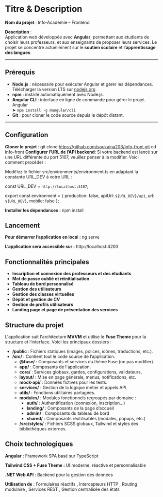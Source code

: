 # Titre & Description

**Nom du projet** : Info‑Académie – Frontend

**Description** :  
Application web développée avec **Angular**, permettant aux étudiants de choisir leurs professeurs, et aux enseignants de proposer leurs services. Le projet se concentre actuellement sur le **soutien scolaire** et l’**apprentissage des langues**.

---

## Prérequis

- **Node.js** : nécessaire pour exécuter Angular et gérer les dépendances. Télécharger la version LTS sur [nodejs.org](https://nodejs.org/).
- **npm** : installé automatiquement avec Node.js.
- **Angular CLI** : interface en ligne de commande pour gérer le projet Angular  
  ➤ `npm install -g @angular/cli`
- **Git** : pour cloner le code source depuis le dépôt distant.

---

## Configuration

**Cloner le projet** :
git clone https://github.com/soukaina203/info-front.git
cd info-front
**Configurer l’URL de l’API backend**:
Si votre backend est lancé sur une URL différente du port 5107, veuillez penser à la modifier. Voici comment procéder :

Modifiez le fichier src/environments/environment.ts en adaptant la constante URL_DEV à votre URL :

const URL_DEV = `http://localhost:5107`;

export const environment = {
  production: false,
  apiUrl: `${URL_DEV}/api`,
  url: `${URL_DEV}`,
  mobile: false
};


**Installer les dépendances :**
npm install
## Lancement
**Pour démarrer l’application en local :**
ng serve

**L’application sera accessible sur :**
http://localhost:4200

## Fonctionnalités principales

- **Inscription et connexion des professeurs et des étudiants**  
- **Mot de passe oublié et réinitialisation**  
- **Tableau de bord personnalisé**  
- **Gestion des utilisateurs**  
- **Gestion des classes virtuelles**  
- **Dépôt et gestion de CV**  
- **Gestion de profils utilisateurs**  
- **Landing page et page de présentation des services**


## Structure du projet

L'application suit l'architecture **MVVM** et utilise le **Fuse Theme** pour la structure et l’interface. Voici les principaux dossiers :

- **/public** : Fichiers statiques (images, polices, icônes, traductions, etc.).
- **/src/** : Contient tout le code source de l’application.
  - **@fuse/** : Composants et services du thème Fuse (ne pas modifier).
  - **app/** : Composants de l'application.
  - **core/** : Services globaux, gardes, configurations, validateurs.
  - **layout/** : Mise en page générale, menus, notifications, etc.
  - **mock-api/** : Données fictives pour les tests.
  - **services/** : Gestion de la logique métier et appels API.
  - **utils/** : Fonctions utilitaires partagées.
  - **modules/** : Modules fonctionnels regroupés par domaine :
    - **auth/** : Authentification (connexion, inscription…)
    - **landing/** : Composants de la page d’accueil
    - **admin/** : Composants du tableau de bord
    - **shared/** : Composants réutilisables (modales, popups, etc.)
  - **/src/styles/** : Fichiers SCSS globaux, Tailwind et styles des bibliothèques externes.


## Choix technologiques
**Angular** : Framework SPA basé sur TypeScript

**Tailwind CSS + Fuse Theme :** UI moderne, réactive et personnalisable

**.NET Web API** : Backend pour la gestion des données

**Utilisation de** : Formulaires réactifs , Intercepteurs HTTP , Routing modulaire , Services REST , Gestion centralisée des états


